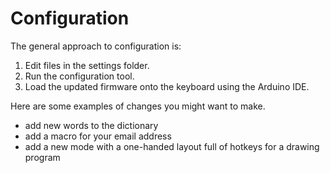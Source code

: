 # Configuration

The general approach to configuration is:

1. Edit files in the settings folder.
2. Run the configuration tool.
3. Load the updated firmware onto the keyboard using the Arduino IDE.


Here are some examples of changes you might want to make.

* add new words to the dictionary
* add a macro for your email address
* add a new mode with a one-handed layout full of hotkeys for a drawing program
